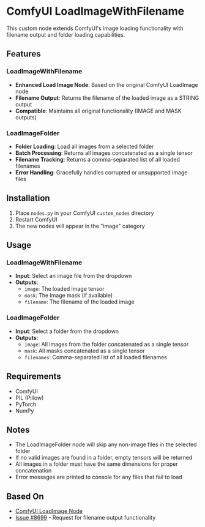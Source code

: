 # ComfyUI LoadImageWithFilename

This custom node extends ComfyUI's image loading functionality with filename output and folder loading capabilities.

## Features

### LoadImageWithFilename
- **Enhanced Load Image Node**: Based on the original ComfyUI LoadImage node
- **Filename Output**: Returns the filename of the loaded image as a STRING output
- **Compatible**: Maintains all original functionality (IMAGE and MASK outputs)

### LoadImageFolder
- **Folder Loading**: Load all images from a selected folder
- **Batch Processing**: Returns all images concatenated as a single tensor
- **Filename Tracking**: Returns a comma-separated list of all loaded filenames
- **Error Handling**: Gracefully handles corrupted or unsupported image files

## Installation

1. Place `nodes.py` in your ComfyUI `custom_nodes` directory
2. Restart ComfyUI
3. The new nodes will appear in the "image" category

## Usage

### LoadImageWithFilename
- **Input**: Select an image file from the dropdown
- **Outputs**:
  - `image`: The loaded image tensor
  - `mask`: The image mask (if available)
  - `filename`: The filename of the loaded image

### LoadImageFolder
- **Input**: Select a folder from the dropdown
- **Outputs**:
  - `image`: All images from the folder concatenated as a single tensor
  - `mask`: All masks concatenated as a single tensor
  - `filenames`: Comma-separated list of all loaded filenames

## Requirements

- ComfyUI
- PIL (Pillow)
- PyTorch
- NumPy

## Notes

- The LoadImageFolder node will skip any non-image files in the selected folder
- If no valid images are found in a folder, empty tensors will be returned
- All images in a folder must have the same dimensions for proper concatenation
- Error messages are printed to console for any files that fail to load

## Based On

- [ComfyUI LoadImage Node](https://github.com/comfyanonymous/ComfyUI/blob/master/nodes.py)
- [Issue #8699](https://github.com/comfyanonymous/ComfyUI/issues/8699) - Request for filename output functionality